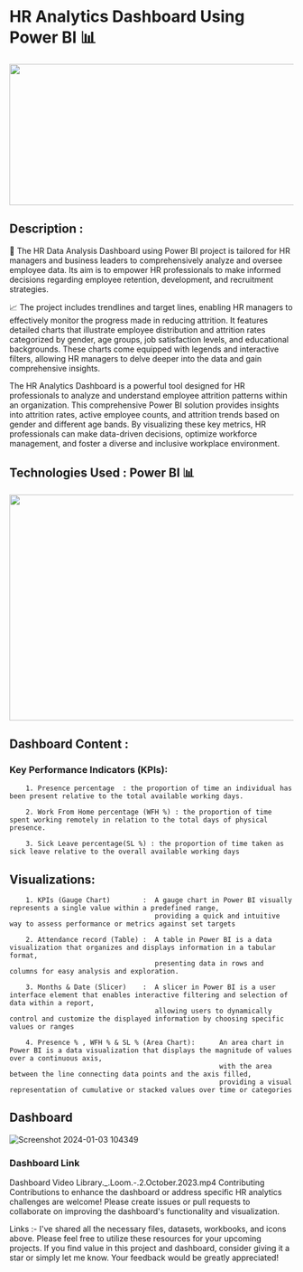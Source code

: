 # HR Analytics Dashboard Using Power BI 📊
<p align="center">
<img src="https://github.com/hamant-jagwan/HR_analytics-PowerBI/assets/117731315/e78ab9c4-fc90-4a78-8693-b090ae6c2d5e)" width="600" height="250">
</p>

## Description :
💼 The HR Data Analysis Dashboard using Power BI project is tailored for HR managers and business leaders to comprehensively analyze and oversee employee data. Its aim is to empower HR professionals to make informed decisions regarding employee retention, development, and recruitment strategies.

📈 The project includes trendlines and target lines, enabling HR managers to effectively monitor the progress made in reducing attrition. It features detailed charts that illustrate employee distribution and attrition rates categorized by gender, age groups, job satisfaction levels, and educational backgrounds. These charts come equipped with legends and interactive filters, allowing HR managers to delve deeper into the data and gain comprehensive insights.

The HR Analytics Dashboard is a powerful tool designed for HR professionals to analyze and understand employee attrition patterns within an organization. This comprehensive Power BI solution provides insights into attrition rates, active employee counts, and attrition trends based on gender and different age bands. By visualizing these key metrics, HR professionals can make data-driven decisions, optimize workforce management, and foster a diverse and inclusive workplace environment.

## Technologies Used : Power BI 📊
<p align="center">
<img src="https://github.com/hamant-jagwan/HR_analytics-PowerBI/assets/117731315/7143fc98-b3e3-46c8-90d6-d4b75adf6db6)" width="600" height="400">
</p>

## Dashboard Content :
### Key Performance Indicators (KPIs):
        1. Presence percentage  : the proportion of time an individual has been present relative to the total available working days.
        
        2. Work From Home percentage (WFH %) : the proportion of time spent working remotely in relation to the total days of physical presence.
        
        3. Sick Leave percentage(SL %) : the proportion of time taken as sick leave relative to the overall available working days

## Visualizations:
        1. KPIs (Gauge Chart)        :  A gauge chart in Power BI visually represents a single value within a predefined range, 
                                        providing a quick and intuitive way to assess performance or metrics against set targets
                                        
        2. Attendance record (Table) :  A table in Power BI is a data visualization that organizes and displays information in a tabular format, 
                                        presenting data in rows and columns for easy analysis and exploration.
                                        
        3. Months & Date (Slicer)    :  A slicer in Power BI is a user interface element that enables interactive filtering and selection of data within a report, 
                                        allowing users to dynamically control and customize the displayed information by choosing specific values or ranges
                                        
        4. Presence % , WFH % & SL % (Area Chart):      An area chart in Power BI is a data visualization that displays the magnitude of values over a continuous axis, 
                                                        with the area between the line connecting data points and the axis filled, 
                                                        providing a visual representation of cumulative or stacked values over time or categories


## Dashboard
![Screenshot 2024-01-03 104349](https://github.com/hamant-jagwan/HR_analytics--PowerBI/assets/117731315/477874dc-2778-4cbf-8bdd-0fba6c30f23a)
### Dashboard Link



Dashboard Video
 Library._.Loom.-.2.October.2023.mp4 
Contributing
Contributions to enhance the dashboard or address specific HR analytics challenges are welcome! Please create issues or pull requests to collaborate on improving the dashboard's functionality and visualization.

Links :-
I've shared all the necessary files, datasets, workbooks, and icons above. Please feel free to utilize these resources for your upcoming projects. If you find value in this project and dashboard, consider giving it a star or simply let me know. Your feedback would be greatly appreciated!


